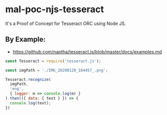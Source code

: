 # mal-poc-njs-tesseract
It's a Proof of Concept for Tesseract ORC using Node JS.

## By Example: 
 - https://github.com/naptha/tesseract.js/blob/master/docs/examples.md 

```javascript
const Tesseract = require('tesseract.js');

const imgPath = './IMG_20200120_184457_.png';

Tesseract.recognize(
  imgPath,
  'eng',
  { logger: m => console.log(m) }
).then(({ data: { text } }) => {
  console.log(text);
})
```
